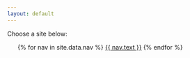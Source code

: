 ```yaml
---
layout: default
---
```


Choose a site below:

<ul class="nav nav-pills nav-stacked">
{% for nav in site.data.nav %}
    <li{% if page.url == nav.url %} class="active"{% endif %}><a href="{{ nav.url }}">{{ nav.text }}</a></li>
{% endfor %}
</ul>
